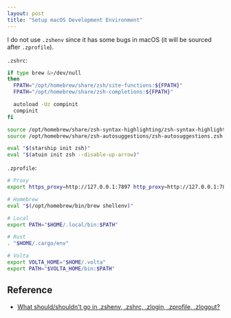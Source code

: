 ```yaml
---
layout: post
title: "Setup macOS Development Environment"
---
```


I do not use `.zshenv` since it has some bugs in macOS (it will be sourced after `.zprofile`).

`.zshrc`:

```sh
if type brew &>/dev/null
then
  FPATH="/opt/homebrew/share/zsh/site-functions:${FPATH}"
  FPATH="/opt/homebrew/share/zsh-completions:${FPATH}"

  autoload -Uz compinit
  compinit
fi

source /opt/homebrew/share/zsh-syntax-highlighting/zsh-syntax-highlighting.zsh
source /opt/homebrew/share/zsh-autosuggestions/zsh-autosuggestions.zsh

eval "$(starship init zsh)"
eval "$(atuin init zsh --disable-up-arrow)"
```

`.zprofile`:

```sh
# Proxy
export https_proxy=http://127.0.0.1:7897 http_proxy=http://127.0.0.1:7897 all_proxy=socks5://127.0.0.1:7897

# Homebrew
eval "$(/opt/homebrew/bin/brew shellenv)"

# Local
export PATH="$HOME/.local/bin:$PATH"

# Rust
. "$HOME/.cargo/env"

# Volta
export VOLTA_HOME="$HOME/.volta"
export PATH="$VOLTA_HOME/bin:$PATH"
```

## Reference

- [What should/shouldn't go in .zshenv, .zshrc, .zlogin, .zprofile, .zlogout?](https://unix.stackexchange.com/questions/71253/what-should-shouldnt-go-in-zshenv-zshrc-zlogin-zprofile-zlogout)